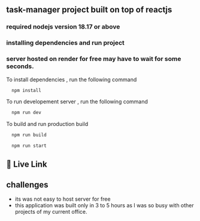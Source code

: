 ## task-manager project built on top of reactjs

### required nodejs version 18.17 or above

### installing dependencies and run project

### server hosted on render for free may have to wait for some seconds.

To install dependencies , run the following command

```bash
  npm install
```

To run developement server , run the following command

```bash
  npm run dev
```

To build and run production build

```bash
  npm run build
```

```bash
  npm run start
```

## 🔗 Live Link

<!-- [[LIve Link]](https://github.com/Anol18/flexi-plan.git) -->

## challenges

- its was not easy to host server for free
- this application was built only in 3 to 5 hours as I was so busy with other projects of my current office.
